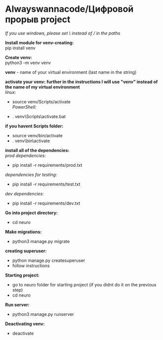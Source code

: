 # Alwayswannacode/Цифровой прорыв project

*If you use windows, please set \ instead of / in the paths*

**Install module for venv-creating:**\
pip install venv

**Create venv:**\
python3 -m venv venv

**venv** - name of your virtual environment (last name in the string)

**activate your venv:**
**further in the instructions I will use "venv" instead of the name of my virtual environment**\
_linux:_

- source venv/Scripts/activate\
_PowerShell:_

- . venv\Scripts\activate.bat

**if you havent Scripts folder:**

- source venv/bin/activate
- . venv\bin\activate

**install all of the dependencies:**\
_prod dependencies:_

- pip install -r requirements/prod.txt

_dependencies for testing:_

- pip install -r requirements/test.txt

_dev dependencies:_

- pip install -r requirements/dev.txt

**Go into project directory:**

- cd neuro

**Make migrations:**

- python3 manage.py migrate

**creating superuser:**

- python manage.py createsuperuser
- follow instructions

**Starting project:**

- go to neuro folder for starting project (if you didnt do it on the previous step)
- cd neuro

**Run server:**

- python3 manage.py runserver

**Deactivating venv:**

- deactivate